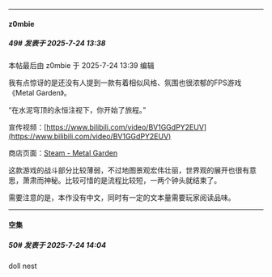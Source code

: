 ﻿
*****

####  z0mbie  
##### 49#       发表于 2025-7-24 13:38

 本帖最后由 z0mbie 于 2025-7-24 13:39 编辑 

我有点惊讶的是还没有人提到一款有着相似风格、氛围也很浓郁的FPS游戏《Metal Garden》。

“在水泥穹顶的永恒注视下，你开始了旅程。”

宣传视频：[https://www.bilibili.com/video/BV1GGdPY2EUV](https://www.bilibili.com/video/BV1GGdPY2EUV)

商店页面：[Steam - Metal Garden](https://store.steampowered.com/app/3539440/Metal_Garden/)

这款游戏的战斗部分比较薄弱，不过地图景观宏伟壮丽，世界观的展开也很有意思，萧肃而神秘。比较可惜的是流程比较短，一两个钟头就结束了。

需要注意的是，本作没有中文，同时有一定的文本量需要玩家阅读品味。


*****

####  空集  
##### 50#       发表于 2025-7-24 14:04

doll nest

